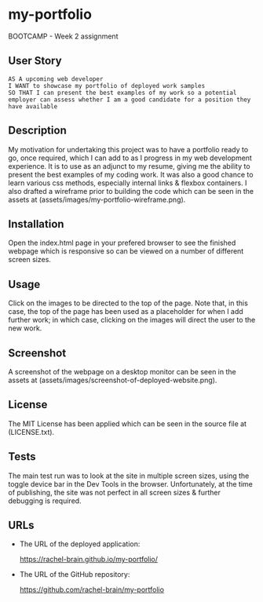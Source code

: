 # my-portfolio
BOOTCAMP - Week 2 assignment


## User Story

```
AS A upcoming web developer
I WANT to showcase my portfolio of deployed work samples
SO THAT I can present the best examples of my work so a potential employer can assess whether I am a good candidate for a position they have available
```

## Description
My motivation for undertaking this project was to have a portfolio ready to go, once required, which I can add to as I progress in my web development experience. It is to use as an adjunct to my resume, giving me the ability to present the best examples of my coding work. It was also a good chance to learn various css methods, especially internal links & flexbox containers. I also drafted a wireframe prior to building the code which can be seen in the assets at (assets/images/my-portfolio-wireframe.png).

## Installation
Open the index.html page in your prefered browser to see the finished webpage which is responsive so can be viewed on a number of different screen sizes.

## Usage
Click on the images to be directed to the top of the page.  Note that, in this case, the top of the page has been used as a placeholder for when I add further work; in which case, clicking on the images will direct the user to the new work.

## Screenshot
A screenshot of the webpage on a desktop monitor can be seen in the assets at (assets/images/screenshot-of-deployed-website.png).

## License
The MIT License has been applied which can be seen in the source file at (LICENSE.txt).

## Tests
The main test run was to look at the site in multiple screen sizes, using the toggle device bar in the Dev Tools in the browser.  Unfortunately, at the time of publishing, the site was not perfect in all screen sizes & further debugging is required.

## URLs

* The URL of the deployed application:

    https://rachel-brain.github.io/my-portfolio/

* The URL of the GitHub repository:

    https://github.com/rachel-brain/my-portfolio